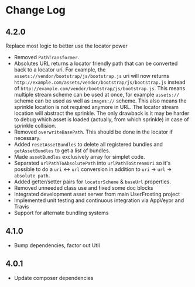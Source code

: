 # Change Log

## 4.2.0

Replace most logic to better use the locator power
- Removed `PathTransformer`.
- Absolutes URL returns a locator friendly path that can be converted back to a locator uri. For example, the `assets://vendor/bootstrap/js/bootstrap.js` uri will now returns `http://example.com/assets/vendor/bootstrap/js/bootstrap.js` instead of `http://example.com/vendor/bootstrap/js/bootstrap.js`. This means multiple stream scheme can be used at once, for example `assets://` scheme can be used as well as `images://` scheme. This also means the sprinkle location is not required anymore in URL. The locator stream location will abstract the sprinkle. The only drawback is it may be harder to debug which asset is loaded (actually, from which sprinkle) in case of sprinkle collision.
- Removed `overwriteBasePath`. This should be done in the locator if necessary.
- Added `resetAssetBundles` to delete all registered bundles and `getAssetBundles` to get a list of bundles.
- Made `assetBundles` exclusively array for simplet code.
- Separated `urlPathToAbsolutePath` into `urlPathToStreamUri` so it's possible to do a `uri` <-> `url` conversion in addition to `uri` -> `url` -> `absolute path`.
- Added getter/setter pairs for `locatorScheme` & `baseUrl` properties.
- Removed unneeded class use and fixed some doc blocks
- Integrated development asset server from main UserFrosting project
- Implemented unit testing and continuous integration via AppVeyor and Travis
- Support for alternate bundling systems

## 4.1.0

- Bump dependencies, factor out Util

## 4.0.1

- Update composer dependencies
